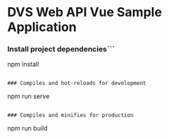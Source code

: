 # DVS Web API Vue Sample Application

### Install project dependencies```
npm install
```

### Compiles and hot-reloads for development
```
npm run serve
```

### Compiles and minifies for production
```
npm run build
```

